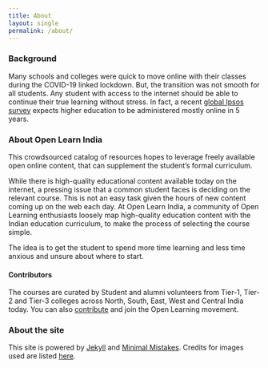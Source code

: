 ```yaml
---
title: About
layout: single
permalink: /about/
---
```

### Background
Many schools and colleges were quick to move online with their classes during the COVID-19 linked lockdown. But, the transition was not smooth for all students. Any student with access to the internet should be able to continue their true learning without stress. In fact, a recent [global Ipsos survey](https://www.ipsos.com/en/global-views-person-vs-online-education) expects higher education to be administered mostly online in 5 years. 

### About Open Learn India
This crowdsourced catalog of resources hopes to leverage freely available open online content, that can supplement the student’s formal curriculum.

While there is high-quality educational content available today on the internet, a pressing issue that a common student faces is deciding on the relevant course. This is not an easy task given the hours of new content coming up on the web each day. At Open Learn India, a community of Open Learning enthusiasts loosely map high-quality education content with the Indian education curriculum, to make the process of selecting the course simple.

The idea is to get the student to spend more time learning and less time anxious and unsure about where to start.

#### Contributors
The courses are curated by Student and alumni volunteers from Tier-1, Tier-2 and Tier-3 colleges across North, South, East, West and Central India today. You can also [contribute](/contribute/) and join the Open Learning movement.

### About the site
This site is powered by [Jekyll](jekyllrb.com/) and [Minimal Mistakes](https://mademistakes.com/minimal-mistakes/).
Credits for images used are listed [here](/credits/).

<!-- [Terms & Privacy Policy]({% link _pages/terms.md %})
{: .notice} -->
